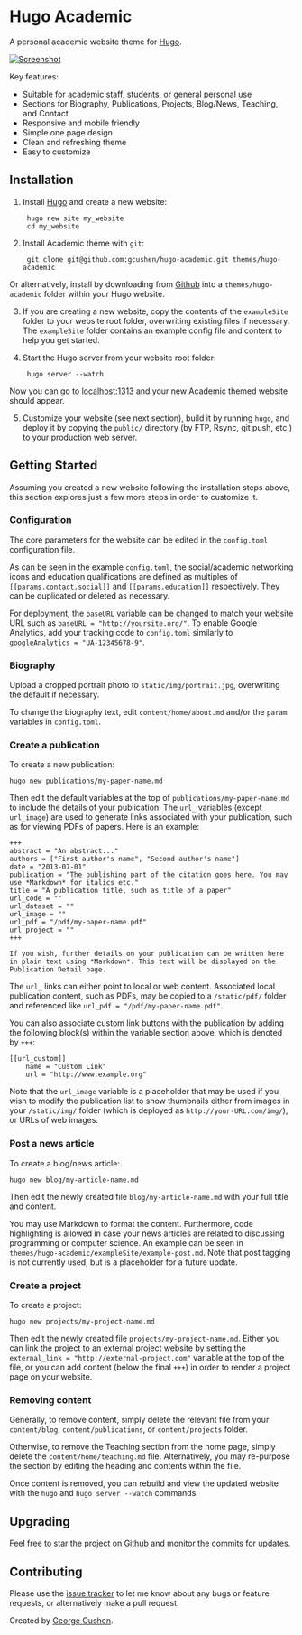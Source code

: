 # Hugo Academic

A personal academic website theme for [Hugo](https://gohugo.io).

[![Screenshot](https://raw.githubusercontent.com/gcushen/hugo-academic/master/images/screenshot.png)](https://github.com/gcushen/hugo-academic/)

Key features:
- Suitable for academic staff, students, or general personal use
- Sections for Biography, Publications, Projects, Blog/News, Teaching, and Contact
- Responsive and mobile friendly
- Simple one page design
- Clean and refreshing theme
- Easy to customize

## Installation

1. Install [Hugo](https://gohugo.io/overview/installing/) and create a new website:

        hugo new site my_website
        cd my_website

2. Install Academic theme with `git`:

        git clone git@github.com:gcushen/hugo-academic.git themes/hugo-academic

 Or alternatively, install by downloading from [Github](https://github.com/gcushen/hugo-academic/) into a `themes/hugo-academic` folder within your Hugo website.

3. If you are creating a new website, copy the contents of the `exampleSite` folder to your website root folder, overwriting existing files if necessary. The `exampleSite` folder contains an example config file and content to help you get started.

4. Start the Hugo server from your website root folder:

        hugo server --watch

 Now you can go to [localhost:1313](http://localhost:1313) and your new Academic themed website should appear.

5. Customize your website (see next section), build it by running `hugo`, and deploy it by copying the `public/` directory (by FTP, Rsync, git push, etc.) to your production web server.

## Getting Started

Assuming you created a new website following the installation steps above, this section explores just a few more steps in order to customize it.

### Configuration

The core parameters for the website can be edited in the `config.toml` configuration file.

As can be seen in the example `config.toml`, the social/academic networking icons and education qualifications are defined as multiples of `[[params.contact.social]]` and `[[params.education]]` respectively. They can be duplicated or deleted as necessary.

For deployment, the `baseURL` variable can be changed to match your website URL such as `baseURL = "http://yoursite.org/"`. To enable Google Analytics, add your tracking code to `config.toml` similarly to `googleAnalytics = "UA-12345678-9"`.

### Biography

Upload a cropped portrait photo to `static/img/portrait.jpg`, overwriting the default if necessary.

To change the biography text, edit `content/home/about.md` and/or the `param` variables in `config.toml`.

### Create a publication

To create a new publication:

    hugo new publications/my-paper-name.md

Then edit the default variables at the top of `publications/my-paper-name.md` to include the details of your publication. The `url_` variables (except `url_image`) are used to generate links associated with your publication, such as for viewing PDFs of papers. Here is an example:

```
+++
abstract = "An abstract..."
authors = ["First author's name", "Second author's name"]
date = "2013-07-01"
publication = "The publishing part of the citation goes here. You may use *Markdown* for italics etc."
title = "A publication title, such as title of a paper"
url_code = ""
url_dataset = ""
url_image = ""
url_pdf = "/pdf/my-paper-name.pdf"
url_project = ""
+++

If you wish, further details on your publication can be written here in plain text using *Markdown*. This text will be displayed on the Publication Detail page.
```

The `url_` links can either point to local or web content. Associated local publication content, such as PDFs, may be copied to a `/static/pdf/` folder and referenced like `url_pdf = "/pdf/my-paper-name.pdf"`.

You can also associate custom link buttons with the publication by adding the following block(s) within the variable section above, which is denoted by `+++`:

```
[[url_custom]]
    name = "Custom Link"
    url = "http://www.example.org"
```

Note that the `url_image` variable is a placeholder that may be used if you wish to modify the publication list to show thumbnails either from images in your `/static/img/` folder (which is deployed as `http://your-URL.com/img/`), or URLs of web images.

### Post a news article

To create a blog/news article:

    hugo new blog/my-article-name.md

Then edit the newly created file `blog/my-article-name.md` with your full title and content.

You may use Markdown to format the content. Furthermore, code highlighting is allowed in case your news articles are related to discussing programming or computer science. An example can be seen in `themes/hugo-academic/exampleSite/example-post.md`. Note that post tagging is not currently used, but is a placeholder for a future update.

### Create a project

To create a project:

    hugo new projects/my-project-name.md

Then edit the newly created file `projects/my-project-name.md`. Either you can link the project to an external project website by setting the `external_link = "http://external-project.com"` variable at the top of the file, or you can add content (below the final `+++`) in order to render a project page on your website.

### Removing content

Generally, to remove content, simply delete the relevant file from your `content/blog`, `content/publications`, or `content/projects` folder.

Otherwise, to remove the Teaching section from the home page, simply delete the `content/home/teaching.md` file. Alternatively, you may re-purpose the section by editing the heading and contents within the file.

Once content is removed, you can rebuild and view the updated website with the `hugo` and `hugo server --watch` commands.

## Upgrading

Feel free to star the project on [Github](https://github.com/gcushen/hugo-academic/) and monitor the commits for updates.

## Contributing

Please use the [issue tracker](https://github.com/gcushen/hugo-academic/issues) to let me know about any bugs or feature requests, or alternatively make a pull request.

Created by [George Cushen](http://www.cushen.me).
